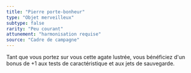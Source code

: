 ```yaml
---
title: "Pierre porte-bonheur"
type: "Objet merveilleux"
subtype: false
rarity: "Peu courant"
attunement: "harmonisation requise"
source: "Cadre de campagne"
---
```

Tant que vous portez sur vous cette agate lustrée, vous bénéficiez d'un bonus de +1 aux tests de caractéristique et aux jets de sauvegarde.
